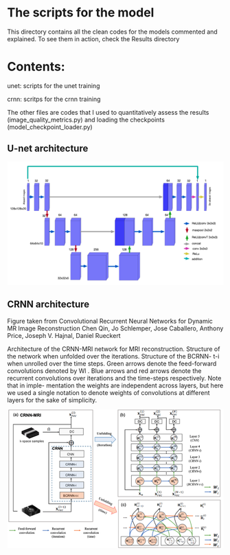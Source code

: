 # The scripts for the model
This directory contains all the clean codes for the models commented and explained. To see them in action, check the Results directory

# Contents:
unet: scripts for the unet training

crnn: scritps for the crnn training

The other files are codes that I used to quantitatively assess the results (image_quality_metrics.py) and loading the checkpoints 
(model_checkpoint_loader.py)



## U-net architecture

![](unet.png)


## CRNN architecture
Figure taken from Convolutional Recurrent Neural Networks for Dynamic MR Image Reconstruction
Chen Qin, Jo Schlemper, Jose Caballero, Anthony Price, Joseph V. Hajnal, Daniel Rueckert

Architecture of the CRNN-MRI network for MRI reconstruction. Structure of the network when unfolded over the iterations. Structure of the BCRNN- t-i when unrolled over the time steps. Green arrows denote the feed-forward convolutions denoted by Wl . Blue arrows and red arrows denote the recurrent convolutions over iterations and the time-steps respectively. Note that in imple- mentation the weights are independent across layers, but here we used a single notation to denote weights of convolutions at different layers for the sake of simplicity.

![](crnn.png)
